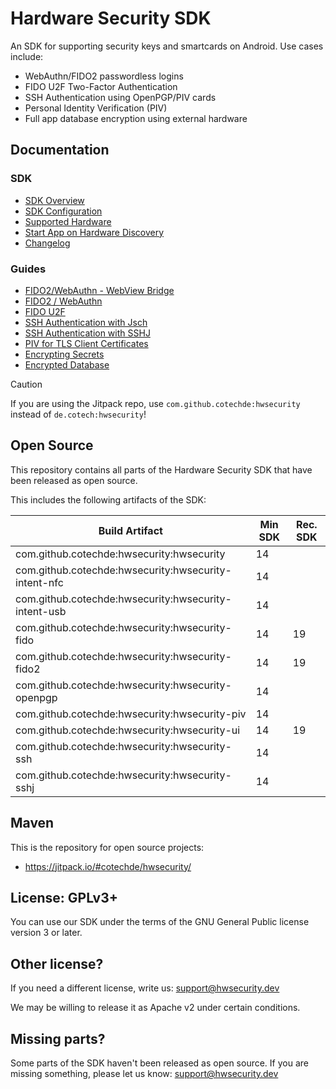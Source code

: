 # Hardware Security SDK

An SDK for supporting security keys and smartcards on Android.
Use cases include:
* WebAuthn/FIDO2 passwordless logins
* FIDO U2F Two-Factor Authentication
* SSH Authentication using OpenPGP/PIV cards
* Personal Identity Verification (PIV)
* Full app database encryption using external hardware

## Documentation

### SDK
* [SDK Overview](doc/sdk/sdk.md)
* [SDK Configuration](doc/sdk/config.md)
* [Supported Hardware](doc/sdk/supported-hardware.md)
* [Start App on Hardware Discovery](doc/sdk/intent-filter.md)
* [Changelog](doc/sdk/changelog.md)

### Guides
* [FIDO2/WebAuthn - WebView Bridge](doc/guide/fido-webview.md)
* [FIDO2 / WebAuthn](doc/guide/fido2.md)
* [FIDO U2F](doc/guide/fido.md)
* [SSH Authentication with Jsch](doc/guide/jsch.md)
* [SSH Authentication with SSHJ](doc/guide/sshj.md)
* [PIV for TLS Client Certificates](doc/guide/tls.md)
* [Encrypting Secrets](doc/guide/encryption.md)
* [Encrypted Database](doc/guide/database.md)


> [!CAUTION]
> If you are using the Jitpack repo, use ``com.github.cotechde:hwsecurity`` instead of ``de.cotech:hwsecurity``!


## Open Source

This repository contains all parts of the Hardware Security SDK that have been released as open source.

This includes the following artifacts of the SDK:


| Build Artifact                                          | Min SDK | Rec. SDK |
|---------------------------------------------------------|---------|----------|
| com.github.cotechde:hwsecurity:hwsecurity               | 14      |          |
| com.github.cotechde:hwsecurity:hwsecurity-intent-nfc    | 14      |          |
| com.github.cotechde:hwsecurity:hwsecurity-intent-usb    | 14      |          |
| com.github.cotechde:hwsecurity:hwsecurity-fido          | 14      | 19       |
| com.github.cotechde:hwsecurity:hwsecurity-fido2         | 14      | 19       |
| com.github.cotechde:hwsecurity:hwsecurity-openpgp       | 14      |          |
| com.github.cotechde:hwsecurity:hwsecurity-piv           | 14      |          |
| com.github.cotechde:hwsecurity:hwsecurity-ui            | 14      | 19       |
| com.github.cotechde:hwsecurity:hwsecurity-ssh           | 14      |          |
| com.github.cotechde:hwsecurity:hwsecurity-sshj          | 14      |          |

## Maven

This is the repository for open source projects:
* https://jitpack.io/#cotechde/hwsecurity/

## License: GPLv3+

You can use our SDK under the terms of the GNU General Public license version 3 or later.

## Other license?

If you need a different license, write us: support@hwsecurity.dev

We may be willing to release it as Apache v2 under certain conditions.

## Missing parts?

Some parts of the SDK haven't been released as open source. If you are missing something, please let us know: support@hwsecurity.dev
